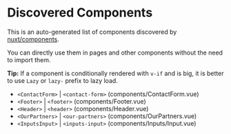 # Discovered Components

This is an auto-generated list of components discovered by [nuxt/components](https://github.com/nuxt/components).

You can directly use them in pages and other components without the need to import them.

**Tip:** If a component is conditionally rendered with `v-if` and is big, it is better to use `Lazy` or `lazy-` prefix to lazy load.

- `<ContactForm>` | `<contact-form>` (components/ContactForm.vue)
- `<Footer>` | `<footer>` (components/Footer.vue)
- `<Header>` | `<header>` (components/Header.vue)
- `<OurPartners>` | `<our-partners>` (components/OurPartners.vue)
- `<InputsInput>` | `<inputs-input>` (components/Inputs/Input.vue)
